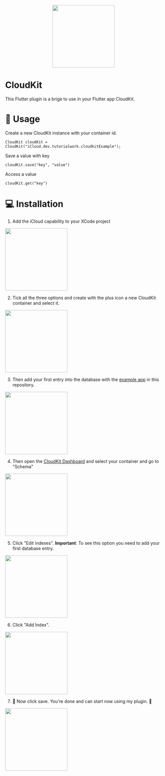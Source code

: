 <div align="center">
    <img src="https://raw.githubusercontent.com/Tutorialwork/cloud_kit/main/images/logo.png" height="200">
</div>

# CloudKit

This Flutter plugin is a brige to use in your Flutter app CloudKit.

# 📝 Usage

Create a new CloudKit instance with your container id.

`CloudKit cloudKit = CloudKit("iCloud.dev.tutorialwork.cloudkitExample");`

Save a value with key

`cloudKit.save("key", "value")`

Access a value

`cloudKit.get("key")`

# 💻 Installation

1. Add the iCloud capability to your XCode project

<img src="https://raw.githubusercontent.com/Tutorialwork/cloud_kit/main/images/step1.png" height="200">

2. Tick all the three options and create with the plus icon a new CloudKit container and select it.

<img src="https://raw.githubusercontent.com/Tutorialwork/cloud_kit/main/images/step2.png" height="200">

3. Then add your first entry into the database with the [example app](https://github.com/Tutorialwork/cloud_kit/tree/main/example) in this repository.

<img src="https://raw.githubusercontent.com/Tutorialwork/cloud_kit/main/images/step3.png" height="200">

4. Then open the [CloudKit Dashboard](https://icloud.developer.apple.com) and select your container and go to "Schema"

<img src="https://raw.githubusercontent.com/Tutorialwork/cloud_kit/main/images/step4.png" height="200">

5. Click "Edit indexes". **Important**: To see this option you need to add your first database entry.

<img src="https://raw.githubusercontent.com/Tutorialwork/cloud_kit/main/images/step5.png" height="200">

6. Click "Add Index".

<img src="https://raw.githubusercontent.com/Tutorialwork/cloud_kit/main/images/step6.png" height="200">

7. 🎉 Now click save. You're done and can start now using my plugin. 🎉

<img src="https://raw.githubusercontent.com/Tutorialwork/cloud_kit/main/images/step7.png" height="200">
